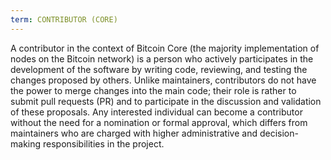 ```yaml
---
term: CONTRIBUTOR (CORE)
---
```


A contributor in the context of Bitcoin Core (the majority implementation of nodes on the Bitcoin network) is a person who actively participates in the development of the software by writing code, reviewing, and testing the changes proposed by others. Unlike maintainers, contributors do not have the power to merge changes into the main code; their role is rather to submit pull requests (PR) and to participate in the discussion and validation of these proposals. Any interested individual can become a contributor without the need for a nomination or formal approval, which differs from maintainers who are charged with higher administrative and decision-making responsibilities in the project.